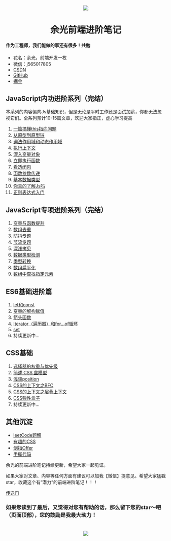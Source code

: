 <h1 align=center>
    <img src="https://hlgcdn.oss-cn-hangzhou.aliyuncs.com/hlg-ui/1597299044012458/Js.jpg"/>
</h1>
<h1 align=center>余光前端进阶笔记</h1>

#### 作为工程师，我们能做的事还有很多！共勉

* 花名：余光，前端开发一枚
* 微信：j565017805
* [CSDN](https://blog.csdn.net/jbj6568839z)
* [GitHub](https://github.com/webbj97)
* [掘金](https://juejin.im/user/5c0726c6f265da613b6f8dab/posts)


## JavaScript内功进阶系列（完结）

本系列的内容偏向Js基础知识，但是无论是平时工作还是面试加薪，你都无法忽视它们。全系列预计10-15篇文章，欢迎大家指正，虚心学习提高

1. [一篇搞懂this指向问题](https://webbj97.github.io/summary/blog/javascript/basic-1.html)
2. [从原型到原型链](https://webbj97.github.io/summary/blog/javascript/2.html)
3. [词法作用域和动态作用域](https://webbj97.github.io/summary/blog/javascript/3.html)
4. [执行上下文](https://webbj97.github.io/summary/blog/javascript/4.html)
5. [深入变量对象](https://webbj97.github.io/summary/blog/javascript/5.html)
6. [立即执行函数](https://webbj97.github.io/summary/blog/javascript/6.html)
7. [看透闭包](https://webbj97.github.io/summary/blog/javascript/7.html)
8. [函数参数传递](https://webbj97.github.io/summary/blog/javascript/8.html)
9. [基本数据类型](https://webbj97.github.io/summary/blog/javascript/9.html)
10. [你真的了解Js吗](https://webbj97.github.io/summary/blog/javascript/10.html)
11. [正则表达式入门]((https://webbj97.github.io/summary/blog/javascript/11.html))

## JavaScript专项进阶系列（完结）

1. [变量与函数提升](https://webbj97.github.io/summary/blog/javascript/senior-1.html)
2. [数组去重](https://webbj97.github.io/summary/blog/javascript/senior-2.html)
3. [防抖专题](https://webbj97.github.io/summary/blog/javascript/senior-3.html)
4. [节流专题](https://webbj97.github.io/summary/blog/javascript/senior-4.html)
5. [深浅拷贝](https://webbj97.github.io/summary/blog/javascript/senior-5.html)
6. [数据类型检测](https://webbj97.github.io/summary/blog/javascript/senior-6.html)
7. [类型转换](https://webbj97.github.io/summary/blog/javascript/senior-7.html)
8. [数组扁平化](https://webbj97.github.io/summary/blog/javascript/senior-8.html)
9. [数组中查找指定元素](https://webbj97.github.io/summary/blog/javascript/senior-9.html)

## ES6基础进阶篇

1. [let和const](https://webbj97.github.io/summary/blog/es6/1.html)
2. [变量的解构赋值](https://webbj97.github.io/summary/blog/es6/2.html)
3. [箭头函数](https://webbj97.github.io/summary/blog/es6/3.html)
4. [Iterator（遍历器）和for...of循环](https://webbj97.github.io/summary/blog/es6/4.html)
5. [set](https://webbj97.github.io/summary/blog/es6/5.html)
6. 持续更新中...

## CSS基础

1. [选择器的权重与优先级](https://webbj97.github.io/summary/css/code/1.html)
2. [简述 CSS 盒模型](https://webbj97.github.io/summary/css/code/2.html)
3. [浅谈position](https://webbj97.github.io/summary/css/code/3.html)
4. [CSS的上下文之BFC](https://webbj97.github.io/summary/css/code/4.html)
5. [CSS的上下文之层叠上下文](https://webbj97.github.io/summary/css/code/5.html)
6. [CSS弹性盒子](https://webbj97.github.io/summary/css/code/6.html)
7. 持续更新中...

## 其他沉淀

* [leetCode题解](https://webbj97.github.io/leetCode-Js/)
* [有趣的CSS](https://webbj97.github.io/Interesting-CSS/)
* [剑指Offer](https://webbj97.github.io/fe-questions/algorithm/)
* [手撕代码](https://webbj97.github.io/fe-questions/warehouse/js/1.html)

余光的前端进阶笔记持续更新，希望大家一起见证。

如果大家对文章、内容等任何方面有建议可以加我【微信】提意见。希望大家猛戳star，收藏这个有“潜力”的前端进阶笔记！！！

[传送门](https://webbj97.github.io/leetCode-Js/)

### 如果您读到了最后，又觉得对您有帮助的话，那么留下您的star～吧（页面顶部），您的鼓励是我最大动力！

<h1 align=center>
    <img src="https://hlgcdn.oss-cn-hangzhou.aliyuncs.com/hlg-ui/1607504321645897/yuguang-vue-bottom.gif"/>
</h1>



